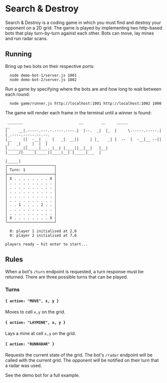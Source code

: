 # Search & Destroy

Search & Destroy is a coding game in which you must find and destroy your opponent on a 2D grid. The game is played by implementing two http-based bots that play turn-by-turn against each other. Bots can move, lay mines and run radar scans.

## Running

Bring up two bots on their respective ports:

```
  node demo-bot-1/server.js 1001
  node demo-bot-2/server.js 1002
```

Run a game by specifying where the bots are and how long to wait between each round:

```
  node game/runner.js http://localhost:1001 http://localhost:1002 1000
```

The game will render each frame in the terminal until a winner is found:

```
 _______                         __        __     _____               __
|     __|.-----.---.-.----.----.|  |--.  _|  |_  |     \.-----.-----.|  |_.----.-----.--.--.
|__     ||  -__|  _  |   _|  __||     | |_    _| |  --  |  -__|__ --||   _|   _|  _  |  |  |
|_______||_____|___._|__| |____||__|__|   |__|   |_____/|_____|_____||____|__| |_____|___  |
                                                                                     |_____|
┌─────────────────────┐
│ Turn: 1             │
├─────────────────────┤
│ X . . . . . . . . X │
│ . . . . . . . . . . │
│ . . . . . . . . . . │
│ . . . . . . . . . . │
│ . . . . . . . . . . │
│ . . . . . . . . . . │
│ . . 1 . . . . 2 . . │
│ . . . . . . . . . . │
│ . . . . . . . . . . │
│ X . . . . . . . . X │
└─────────────────────┘

  0: player 1 initialised at 2,6
  0: player 2 initialised at 7,6

players ready – hit enter to start...
```

## Rules

When a bot's `/turn` endpoint is requested, a turn response must be returned. There are three possible turns that can be played.

### Turns

#### `{ action: "MOVE", x, y }`

Moves to cell `x,y` on the grid.

#### `{ action: "LAYMINE", x, y }`

Lays a mine at cell `x,y` on the grid.

#### `{ action: "RUNRADAR" }`

Requests the current state of the grid. The bot's `/radar` endpoint will be called with the current grid. The opponent will be notified on their turn that a radar was used.

See the demo bot for a full example.
